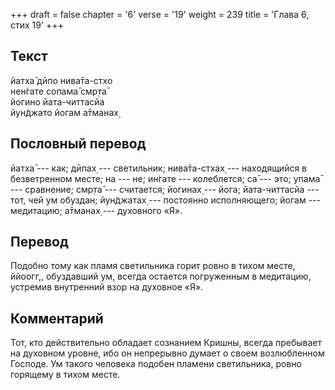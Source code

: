 +++
draft = false
chapter = '6'
verse = '19'
weight = 239
title = 'Глава 6, стих 19'
+++
## Текст

йатха̄ дӣпо нива̄та-стхо  
нен̇гате сопама̄ смр̣та̄  
йогино йата-читтасйа  
йун̃джато йогам а̄тманах̣

## Пословный перевод

йатха̄ --- как; дӣпах̣ --- светильник; нива̄та-стхах̣ --- находящийся в
безветренном месте; на --- не; ин̇гате --- колеблется; са̄ --- это; упама̄
--- сравнение; смр̣та̄ --- считается; йогинах̣ --- йога; йата-читтасйа ---
тот, чей ум обуздан; йун̃джатах̣ --- постоянно исполняющего; йогам ---
медитацию; а̄тманах̣ --- духовного «Я».

## Перевод

Подобно тому как пламя светильника горит ровно в тихом месте, ййоогг,,
обуздавший ум, всегда остается погруженным в медитацию, устремив
внутренний взор на духовное «Я».

## Комментарий

Тот, кто действительно обладает сознанием Кришны, всегда пребывает на
духовном уровне, ибо он непрерывно думает о своем возлюбленном Господе.
Ум такого человека подобен пламени светильника, ровно горящему в тихом
месте.
